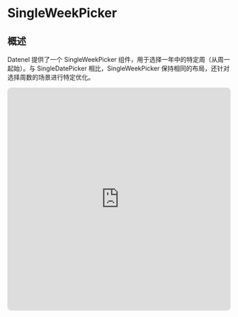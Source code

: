 # SingleWeekPicker

## 概述
Datenel 提供了一个 SingleWeekPicker 组件，用于选择一年中的特定周（从周一起始）。与 SingleDatePicker 相比，SingleWeekPicker 保持相同的布局，还针对选择周数的场景进行特定优化。

<div style="border: 1px #00000022 solid; overflow: hidden; border-radius: 0.5rem;">
	<iframe src="https://stackblitz.com/edit/datenel-vue3-singleweekpicker?embed=1&file=src%2FApp.vue&hideExplorer=1&hideNavigation=1&view=preview" width="100%" height="500px" style="border: none;" />
</div>

## 偏好属性
### `colorScheme`
自定义组件的配色方案。该对象应包含以下属性：

- `mainColor`: 面板的主颜色，包括文本颜色和边框颜色。
- `accentColor`: 面板的强调颜色，包括选定日期的背景颜色。
- `borderColor`: 面板的边框颜色，包括标题和主体之间的分隔线颜色。
- `hoverColor`: 面板的悬停颜色，包括日期悬停时的背景颜色。
- `reversedColor`: 面板的反转颜色，包括选定日期的文本颜色。

----

- 类型: `{ mainColor: String, accentColor: String, borderColor: String, hoverColor: String, reversedColor: String }`
  - 可接受任何可被 CSS 接受的、描述颜色的字符串
- 默认值: `{ mainColor: '#000000', accentColor: '#000000', borderColor: '#e0e0e0', hoverColor: '#00000017', reversedColor: '#ffffff' }`

#### 示例

```vue
<SingleWeekPicker 
  :color-scheme={{ 
		mainColor: '#000000', 
		accentColor: '#000000', 
		borderColor: '#e0e0e0', 
		hoverColor: '#00000017', 
		reversedColor: '#ffffff' 
	}} 
/>
```

#### 额外
如果需要一个所见即所得的配色方案设计器，敬请移步 [配色方案与主题](http://localhost:5173/guide/external/design.html#theme-workshop)。

### `localization`
通过这个属性，Datenel 可以接受标准的 [ISO 639 语言代码](https://en.wikipedia.org/wiki/List_of_ISO_639_language_codes)（例如 `zh-CN`、`en-US`、`ja-JP` 等）来输出经本地化过的面板。

::: tip ♿️ 无障碍提醒
面板元素中的 aria 对象中上下文提示文本（例如「前往上一个月」和「前往月选择器」等）依然会是英文，但其中的日期字符串仍会跟随此设定。
:::

- 类型: `string`（ISO 639 代码）
- 默认值: `undefined`（将跟随用户浏览器本地化设定）

#### 示例
```vue
<!-- 强制面板使用简体中文本地化 -->
<SingleWeekPicker localization="zh-CN" />
```

### `modelValue`（即 `v-model`）
通过编程方式控制选定的日期，包括提供默认值或由父组件控制选择的日期。它还支持 Vue 3 的[双向绑定功能](https://vuejs.org/guide/components/v-model.html)，因此当用户选择日期时，所绑定的 model 变量将自动修改。

- 类型: `Date`
- 默认值: `undefined`

:::warning 📥 如果不传递 model 状态变量，会发生什么？
如果不绑定 `v-model` 变量，面板将变为只读。在这种情况下，用户无法在面板中选择日期，选择操作也无法向面板的父组件发送消息。这在大多数情况下不是一个合理预期行为，因此最佳实践是始终为其绑定一个变量。
:::

#### 示例
```vue
<script setup>
import { ref } from 'vue'
import { SingleWeekPicker } from 'datenel-vue3'
const week = ref({ weekYear: 2025, weekNum: 1})
</script>

<template>
<SingleWeekPicker v-model="week" />
</template>
```

## 触发属性

### `@close() => void`
一个仅限屏幕阅读器的属性。用户需要在不选择特定日期的情况下关闭面板。

关闭按钮在视觉上不可见，但屏幕阅读器可以读取出来。这个按钮仅在此属性不为 `undefined` 时才会出现。

#### 函数参数

无参数。

#### 返回值
此回调函数不需要任何返回值。

#### 示例
```vue
<SingleWeekPicker @close="presentPanel(false)" />
```
